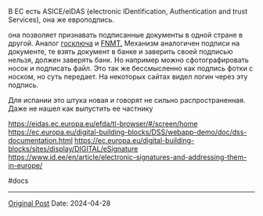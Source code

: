 В ЕС есть ASICE/eIDAS (electronic IDentification, Authentication and trust Services), она же европодпись.

она позволяет признавать подписанные документы в одной стране в другой. Аналог [госключа](1655.md) и [FNMT.](1977.md) Механизм  аналогичен подписи на документе, те взять документ в банке и заверить своей подписью нельзя, должен заверять банк. Но например можно сфотографировать носок и подписать файл. Это так же бессмысленно как подпись фотки с носком, но суть передает. На некоторых сайтах видел логин через эту подпись.

Для испании это штука новая и говорят не сильно распространенная. Даже не нашел как выпустить ее частнику

https://eidas.ec.europa.eu/efda/tl-browser/#/screen/home
https://ec.europa.eu/digital-building-blocks/DSS/webapp-demo/doc/dss-documentation.html
https://ec.europa.eu/digital-building-blocks/sites/display/DIGITAL/eSignature
https://www.id.ee/en/article/electronic-signatures-and-addressing-them-in-europe/

#docs

---
[Original Post](https://t.me/lev2tarragona/2146)
Date: 2024-04-28

